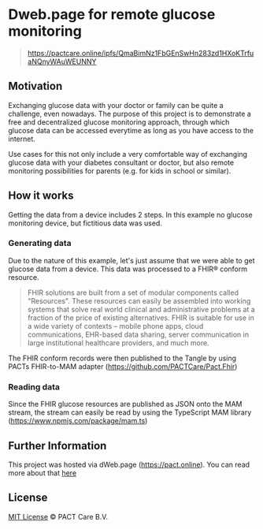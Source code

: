 # Dweb.page for remote glucose monitoring

> https://pactcare.online/ipfs/QmaBimNz1FbGEnSwHn283zd1HXoKTrfuaNQnyWAuWEUNNY

## Motivation
Exchanging glucose data with your doctor or family can be quite a challenge, even nowadays. The purpose of this project is to demonstrate a free and decentralized glucose monitoring approach, through which glucose data can be accessed everytime as long as you have access to the internet.

Use cases for this not only include a very comfortable way of exchanging glucose data with your diabetes consultant or doctor, but also remote monitoring possibilities for parents (e.g. for kids in school or similar).

## How it works
Getting the data from a device includes 2 steps. In this example no glucose monitoring device, but fictitious data was used.

### Generating data
Due to the nature of this example, let's just assume that we were able to get glucose data from a device. This data was processed to a FHIR® conform resource.

>FHIR solutions are built from a set of modular components called "Resources". These resources can easily be assembled into working systems that solve real world clinical and administrative problems at a fraction of the price of existing alternatives. FHIR is suitable for use in a wide variety of contexts – mobile phone apps, cloud communications, EHR-based data sharing, server communication in large institutional healthcare providers, and much more.

The FHIR conform records were then published to the Tangle by using PACTs FHIR-to-MAM adapter (https://github.com/PACTCare/Pact.Fhir)

### Reading data
Since the FHIR glucose resources are published as JSON onto the MAM stream, the stream can easily be read by using the TypeScript MAM library (https://www.npmjs.com/package/mam.ts)

## Further Information
This project was hosted via dWeb.page (https://pact.online). You can read more about that [here](https://blog.florence.chat/tutorial-how-to-create-your-own-distributed-website-in-just-a-few-seconds-5100ccf068bc)

## License

[MIT License](https://github.com/PACTCare/Dweb.Glucose.Monitor/blob/master/LICENSE) © PACT Care B.V.